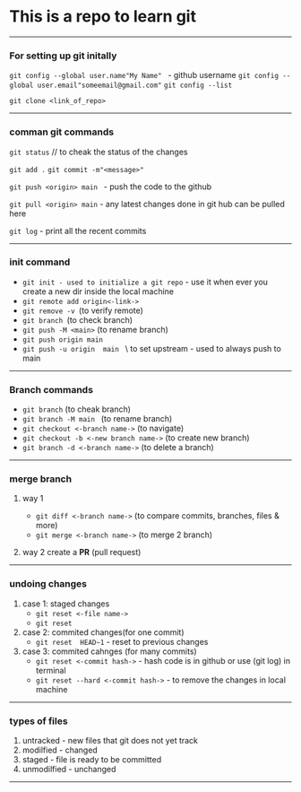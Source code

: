 # This is a repo to learn git


---

### For setting up git initally
`git config --global user.name"My Name" ` - github username
`git config --global user.email"someemail@gmail.com"`
`git config --list`

`git clone <link_of_repo>`



---


### comman git commands
`git status` // to cheak the status of the changes

`git add .`
`git commit -m"<message>"`

`git push <origin> main ` - push the code to the github 

`git pull <origin> main` - any latest changes done in git hub can be pulled here 

`git log` - print all the recent commits


---

### init command
- `git init - used to initialize a git repo`  - use it when ever you create a new dir inside the local machine
- `git remote add origin<-link->`
- `git remove -v `(to verify remote)
- `git branch `(to check branch)
- `git push -M <main>` (to rename branch)
- `git push origin main `
- `git push -u origin  main ` \\ to set upstream - used to always push to main 


---


### Branch commands
- `git branch`                              (to cheak branch)
- `git branch -M main `                     (to rename branch)
- `git checkout <-branch name->`            (to navigate)
- `git checkout -b <-new branch name->`     (to create new branch)
- `git branch -d <-branch name->`           (to delete a branch)

---

### merge branch 
1. way 1
   - `git diff <-branch name->`       (to compare commits, branches, files & more)
   - `git merge <-branch name->`      (to merge 2 branch)

2. way 2
    create a **PR** (pull request)




---




### undoing changes
1. case 1: staged changes 
    - `git reset <-file name->`
    - `git reset`
2. case 2: commited changes(for one commit)
    - `git reset  HEAD~1`               - reset to previous changes
3. case 3: commited cahnges (for many commits)
    - `git reset <-commit hash->`          - hash code is in github or use (git log) in terminal
    - `git reset --hard <-commit hash->`   - to remove the changes in local machine


---

### types of files 
1. untracked   - new files that git does not yet track
2. modilfied   - changed
3. staged      - file is ready to be committed 
4. unmodilfied - unchanged

---
